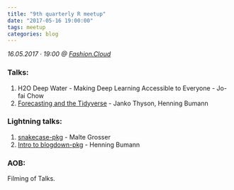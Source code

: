 ```yaml
---
title: "9th quarterly R meetup"
date: "2017-05-16 19:00:00"
tags: meetup
categories: blog
---
```



*16.05.2017 · 19:00 @ [Fashion.Cloud](http://fashion.cloud)*

### Talks:

1. H2O Deep Water - Making Deep Learning Accessible to Everyone - Jo-fai Chow
2. [Forecasting and the Tidyverse](https://github.com/henningsway/tidyforecast) - Janko Thyson, Henning Bumann



### Lightning talks:

1. [snakecase-pkg](https://github.com/rusershamburg/meetup-repo/blob/master/meetup-09/20170516_snakecase_pkg.pdf) - Malte Grosser
2. [Intro to blogdown-pkg](https://github.com/henningsway/Tokyo.R) - Henning Bumann



### AOB:

Filming of Talks.
